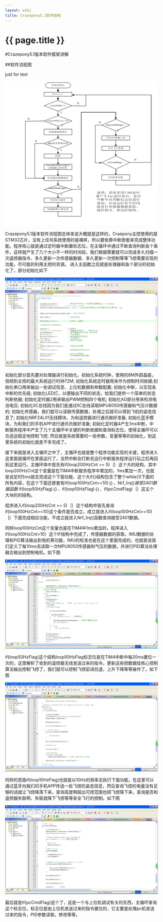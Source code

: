 ```yaml
---
layout: wiki
title: Crazepony5.1软件结构
---
```


# {{ page.title }}

#Crazepony5.1版本软件框架讲解

##软件流程图


just for test

![](/assets/img/main.png)

Crazepony5.1版本软件流程图总体来说大概就是这样的，Craepony主控使用的是STM32芯片，没有上任何系统使用的是裸奔，所以要依靠中断嵌套来完成整体功能。程序核心就是通过定时器中断置标志位，在主循环中通过不断查询判断各个条件，这样就产生了几个大小不一样的时间段，我们根据需要就可以完成多久扫描一次遥控器指令、多久更新一次传感器数据、多久更新一次控制等等飞控需要实现的功能，尽可能的利用主控的资源。
进入主函数之后就是处理器和各个部分的初始化了，部分初始化如下

![](/assets/img/main-init.jpg)

初始化部分首先要对处理器进行初始化，初始化系统时钟，使用的8M外部晶振，倍频到主控的最大系统运行时钟72M;
初始化系统定时器用来作为控制时间依据;初始化串口用来输出一些调试信息、上位机数据和参数配置;
初始化中断，以实现各中断的优先级;
初始化LED灯，以便输出不同的状态，给我们提供一个简单的状态判断依据;
初始化定时器2用来输出PWM控制四个电机;
初始化AD部分用来检测电池电压;
初始化IIC总线因为我们是通过IIC总线读取MPU6050传感器和气压计数据的;
初始化传感器，我们就可以读取传感数据，处理之后就可以得到飞机的姿态信息了;
初始化NRF24L01无线模块，为和遥控器进行通讯做好准备;
初始化蓝牙模块，为和我们的手机APP进行通讯讯做好准备;
初始化定时器4产生1ms中断，中断服务程序中产生了几个主循环中关键的判断依据和查询标志位，使得主循环可以合适运稳定地控制飞控;
然后就是系统需要的一些参数，变量等等的初始化，到这里系统的初始化就差不多完成了。

接下来就是进入主循环之中了，主循环也就是整个程序功能实现的关键，程序进入这里面就循环在里面运行了，当然中断会打断去运行中断服务程序运行玩之后再回到这里运行。主循环体中首先有if(loop200HzCnt >= 5)｛｝这个大的结构，其中loop200HzCnt这个变量是在TIM4中断服务程序中累加的，1ms累加一次，也就是说定时5ms就去完成这个下面功能，这个大if{}结构包含了整个whlie(1)下面的所有内容，在这个下面还嵌套有if(loop100HzCnt>=10)｛｝、Nrf_Irq()*接受2401数据函数*    if(loop50HzFlag)｛｝、if(loop10HzFlag)｛｝、if(pcCmdFlag)｛｝这五个大块的的结构。

程序进入if(loop200HzCnt >= 5)｛｝这个结构中首先查询if(loop100HzCnt>=10)这个条件是否成立，成立就进入if(loop100HzCnt>=10)｛｝下面完成相应功能，不成立就进入Nrf_Irq()函数查询接受2401数据。

同样loop100HzCnt这个变量也是在TIM4中1ms累加的，程序进入if(loop100HzCnt>10）这个IF结构中完成了，传感器数据的获取，IMU数据的处理和PID算法输出到电机等功能，IMU的校准也是在这个里面完成的。也就是说我们定义了每10ms去读取一次MPU6050传感器和气压的数据，并进行PID算法处理融合输出到控制电机。如下图

![](/assets/img/loop100.jpg)

if(loop50HzFlag)这个结构loop50HzFlag标志位是在TIM4中断中每20ms置位一次的，这里解析了收到的遥控器无线发送过来的指令，更新这些控数据给核心控制算法输出控制飞控了，我们就可以控制飞控前进后退，上升下降等等操作了。如下图

![](/assets/img/loop50Hz.jpg)

同样的思路if(loop10HzFlag)也就是以10Hz的频率去执行下面功能，在这里可以通过蓝牙向我们的手机APP传送一些飞控的姿态信息，然后查询飞控的电量没有足够的话就让飞控降落下来，查询高度啊超出可控范围也把飞控降下来，查询是否和遥控器失联啊，失联就降下飞控等等安全飞行的控制。如下图

![](/assets/img/loop10Hz.jpg)

最后就是if(pcCmdFlag)这个了，这是一个与上位机调试有关的东西，主循环查询这个标志位，标志位是由上位机发送过来的指令置位的，它主要是处理pc机发送过来的指令，PID参数读取，修改等等。
